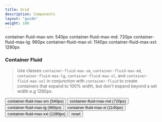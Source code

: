 ```yaml
---
title: Grid
description: Components
layout: "guide"
weight: 100
---
```


<article id="1">

<div class="alert alert-warning clay-site-grid-width">
    <span class="clay-site-grid-width-sm">container-fluid-max-sm: 540px</span>
    <span class="clay-site-grid-width-md">container-fluid-max-md: 720px</span>
    <span class="clay-site-grid-width-lg">container-fluid-max-lg: 960px</span>
    <span class="clay-site-grid-width-xl">container-fluid-max-xl: 1140px</span>
    <span class="clay-site-grid-width-xxl">container-fluid-max-xxl: 1280px</span>
</div>

### Container Fluid

> Use classes <code class="code">container-fluid-max-sm</code>, <code class="code">container-fluid-max-md</code>, <code class="code">container-fluid-max-lg</code>, <code class="code">container-fluid-max-xl</code>, and <code class="code">container-fluid-max-xxl</code> in conjunction with <code class="code">container-fluid</code> to create containers that expand to 100% width, but don't expand beyond a set width e.g 1280px.

<div class="clay-site-container-fluid-switcher">
	<button class="btn btn-info" data-container-classes="container-fluid container-fluid-max-sm content" type="button">container-fluid-max-sm (540px)</button>
	<button class="btn btn-info" data-container-classes="container-fluid container-fluid-max-md content" type="button">container-fluid-max-md (720px)</button>
	<button class="btn btn-info" data-container-classes="container-fluid container-fluid-max-lg content" type="button">container-fluid-max-lg (960px)</button>
	<button class="btn btn-info" data-container-classes="container-fluid container-fluid-max-xl content" type="button">container-fluid-max-xl (1140px)</button>
	<button class="btn btn-info" data-container-classes="container-fluid container-fluid-max-xxl content" type="button">container-fluid-max-xxl (1280px)</button>
	<button class="btn btn-info" data-container-classes="container content" type="button">reset</button>
</div>

<script>
{literal}
$('.clay-site-container-fluid-switcher .btn').on('click', function(event) {
    var container = $('.content');
    console.log(container);
    var data = $(this).data('container-classes');
    consoel.log(data);
    container.attr('class', '');
    container.addClass(data);
});
{/literal}
</script>

</article>